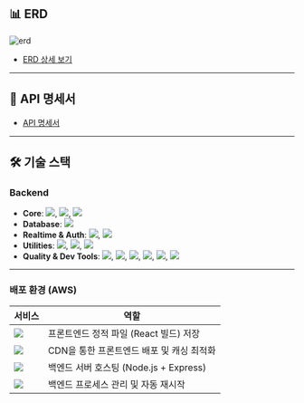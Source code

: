 ## 📊 ERD

![erd](https://github.com/user-attachments/assets/59317178-3e35-456a-9863-2315aecf8e9c)

- [ERD 상세 보기](https://dbdiagram.io/d/683efe8561dc3bf08d5d9140)

---

## 📄 API 명세서
- [API 명세서](https://www.notion.so/API-2000b8357eee814ab521d3849e9f114d)

---

## 🛠️ 기술 스택

### Backend
- **Core**: <img src="https://img.shields.io/badge/TypeScript-3178C6?style=flat&logo=typescript&logoColor=white"/>, <img src="https://img.shields.io/badge/Node.js-339933?style=flat&logo=nodedotjs&logoColor=white"/>, <img src="https://img.shields.io/badge/Express-000000?style=flat&logo=express&logoColor=white"/>  
- **Database**: <img src="https://img.shields.io/badge/MongoDB-47A248?style=flat&logo=mongodb&logoColor=white"/>  
- **Realtime & Auth**: <img src="https://img.shields.io/badge/Socket.IO-010101?style=flat&logo=socketdotio&logoColor=white"/>, <img src="https://img.shields.io/badge/JSON_Web_Token-000000?style=flat&logo=JSONwebtokens&logoColor=white"/>  
- **Utilities**: <img src="https://img.shields.io/badge/Dotenv-ECD53F?style=flat&logo=dotenv&logoColor=black"/>, <img src="https://img.shields.io/badge/CORS-000000?style=flat&logo=CORS&logoColor=white"/>, <img src="https://img.shields.io/badge/Body_Parser-000000?style=flat&logo=bodyparser&logoColor=white"/>  
- **Quality & Dev Tools**: <img src="https://img.shields.io/badge/ESLint-4B32C3?style=flat&logo=eslint&logoColor=white"/>, <img src="https://img.shields.io/badge/Prettier-F7B93E?style=flat&logo=prettier&logoColor=white"/>, <img src="https://img.shields.io/badge/Husky-000000?style=flat&logo=husky&logoColor=white"/>, <img src="https://img.shields.io/badge/Lint-staged-000000?style=flat&logo=lintstaged&logoColor=white"/>, <img src="https://img.shields.io/badge/Nodemon-76D04B?style=flat&logo=nodemon&logoColor=black"/>, <img src="https://img.shields.io/badge/TSX-3178C6?style=flat&logo=typescript&logoColor=white"/>  

---

### 배포 환경 (AWS)

| 서비스                                              | 역할                                               |
|-----------------------------------------------------|----------------------------------------------------|
| <img src="https://img.shields.io/badge/AWS S3-569A31?style=flat&logo=amazons3&logoColor=white"/>           | 프론트엔드 정적 파일 (React 빌드) 저장             |
| <img src="https://img.shields.io/badge/AWS CloudFront-232F3E?style=flat&logo=amazonaws&logoColor=white"/> | CDN을 통한 프론트엔드 배포 및 캐싱 최적화           |
| <img src="https://img.shields.io/badge/AWS EC2-FF9900?style=flat&logo=amazonec2&logoColor=white"/>        | 백엔드 서버 호스팅 (Node.js + Express)             |
| <img src="https://img.shields.io/badge/PM2-2B037A?style=flat&logo=pm2&logoColor=white"/>                  | 백엔드 프로세스 관리 및 자동 재시작     